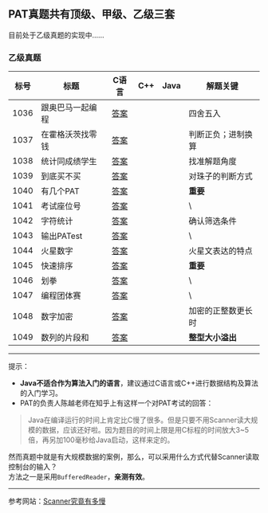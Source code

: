 ## PAT真题共有顶级、甲级、乙级三套

目前处于乙级真题的实现中……

### 乙级真题

| 标号 | 标题 | C语言 |    C++  |  Java  | 解题关键 |
| ---- | ---- | :----: | :----: | :----: | ---- |
| 1036 | 跟奥巴马一起编程 | [答案](/BasicLevel_C/1036.%20跟奥巴马一起编程.md) | | | 四舍五入 |
| 1037 | 在霍格沃茨找零钱 | [答案](/BasicLevel_C/1037.%20在霍格沃茨找零钱.md) | | | 判断正负；进制换算 |
| 1038 | 统计同成绩学生 | [答案](/BasicLevel_C/1038.%20统计同成绩学生.md) | | | 找准解题角度 |
| 1039 | 到底买不买 | [答案](/BasicLevel_C/1039.%20到底买不买.md) | | | 对珠子的判断方式 |
| 1040 | 有几个PAT | [答案](/BasicLevel_C/1040.%20有几个PAT.md) | | | **重要** |
| 1041 | 考试座位号 | [答案](/BasicLevel_C/1041.%20考试座位号.md) | | | \ |
| 1042 | 字符统计 | [答案](/BasicLevel_C/1042.%20字符统计.md) | | | 确认筛选条件 |
| 1043 | 输出PATest | [答案](/BasicLevel_C/1043.%20输出PATest.md) | | | \ |
| 1044 | 火星数字 | [答案](/BasicLevel_C/1044.%20火星数字.md) | | | 火星文表达的特点 |
| 1045 | 快速排序 | [答案](/BasicLevel_C/1045.%20快速排序.md) | | | **重要** |
| 1046 | 划拳 | [答案](/BasicLevel_C/1046.%20划拳.md) | | | \ |
| 1047 | 编程团体赛 | [答案](/BasicLevel_C/1047.%20编程团体赛.md) | | | \ |
| 1048 | 数字加密 | [答案](/BasicLevel_C/1048.%20数字加密.md) | | | 加密的正整数更长时 |
| 1049 | 数列的片段和 | [答案](/BasicLevel_C/1049.%20数列的片段和.md) | | | **整型大小溢出** |



---
提示：
- **Java不适合作为算法入门的语言**，建议通过C语言或C++进行数据结构及算法的入门学习。
- PAT的负责人陈越老师在知乎上有这样一个对PAT考试的回答：
>Java在编译运行的时间上肯定比C慢了很多。但是只要不用Scanner读大规模的数据，应该还好啦。因为题目的时间上限是用C标程的时间放大3~5倍，再另加100毫秒给Java启动，这样来定的。

然而真题中就是有大规模数据的案例，那么，可以采用什么方式代替Scanner读取控制台的输入？  
方法之一是采用`BufferedReader`，**亲测有效**。  

---
参考网站：[Scanner究竟有多慢](https://www.cpe.ku.ac.th/~jim/java-io.html)